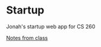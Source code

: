 # Startup
Jonah's startup web app for CS 260

[Notes from class](https://github.com/JonahThurston/startup/blob/main/notes.md)

